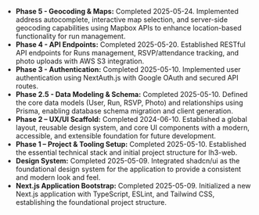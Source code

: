 - **Phase 5 - Geocoding & Maps:** Completed 2025-05-24. Implemented address autocomplete, interactive map selection, and server-side geocoding capabilities using Mapbox APIs to enhance location-based functionality for run management.
- **Phase 4 - API Endpoints:** Completed 2025-05-20. Established RESTful API endpoints for Runs management, RSVP/attendance tracking, and photo uploads with AWS S3 integration.
- **Phase 3 - Authentication:** Completed 2025-05-10. Implemented user authentication using NextAuth.js with Google OAuth and secured API routes.
- **Phase 2.5 - Data Modeling & Schema:** Completed 2025-05-10. Defined the core data models (User, Run, RSVP, Photo) and relationships using Prisma, enabling database schema migration and client generation.
- **Phase 2 – UX/UI Scaffold:** Completed 2024-06-10. Established a global layout, reusable design system, and core UI components with a modern, accessible, and extensible foundation for future development.
- **Phase 1 – Project & Tooling Setup:** Completed 2025-05-10. Established the essential technical stack and initial project structure for lh3-web.
- **Design System:** Completed 2025-05-09. Integrated shadcn/ui as the foundational design system for the application to provide a consistent and modern look and feel.
- **Next.js Application Bootstrap:** Completed 2025-05-09. Initialized a new Next.js application with TypeScript, ESLint, and Tailwind CSS, establishing the foundational project structure.
